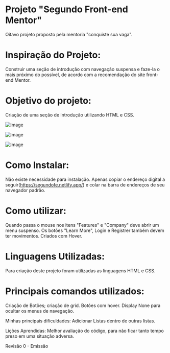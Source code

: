 # Projeto "Segundo Front-end Mentor"
  Oitavo projeto proposto pela mentoria "conquiste sua vaga".

# Inspiração do Projeto:
  Construir uma seção de introdução com navegação suspensa e faze-la o mais próximo do possível, de acordo com a recomendação do site front-end Mentor. 

# Objetivo do projeto:
  Criação de uma seção de introdução utilizando HTML e CSS.
  
  ![image](https://user-images.githubusercontent.com/114194052/201332991-aa7e046f-bff1-4142-9f5b-437069eedee1.png)
  
  ![image](https://user-images.githubusercontent.com/114194052/201332929-df9a4d3a-6f91-458b-914a-17101f4bdaef.png)
  
  ![image](https://user-images.githubusercontent.com/114194052/201333050-9895d244-89fa-4a11-bbe3-14169628a39e.png)

# Como Instalar:
  Não existe necessidade para instalação. Apenas copiar o endereço digital a seguir(https://segundofe.netlify.app/) e colar na barra de endereços de seu navegador padrão.

# Como utilizar:
  Quando passa o mouse nos itens "Features" e "Company" deve abrir um menu suspenso. Os botões "Learn More", Login e Registrer também devem ter movimentos. Criados com Hover.

# Linguagens Utilizadas:
Para criação deste projeto foram utilizadas as linguagens HTML e CSS.

# Principais comandos utilizados:
Criação de Botões; criação de grid. Botões com hover. Display None para ocultar os menus de navegação.

Minhas principais dificuldades:
Adicionar Listas dentro de outras listas.

Lições Aprendidas:
Melhor avaliação do código, para não ficar tanto tempo preso em uma situação adversa. 

Revisão 0 - Emissão
